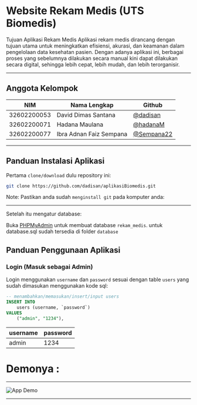 # Website Rekam Medis (UTS Biomedis)

Tujuan Aplikasi Rekam Medis
Aplikasi rekam medis dirancang dengan tujuan utama untuk meningkatkan efisiensi, akurasi, dan keamanan dalam pengelolaan data kesehatan pasien. Dengan adanya aplikasi ini, berbagai proses yang sebelumnya dilakukan secara manual kini dapat dilakukan secara digital, sehingga lebih cepat, lebih mudah, dan lebih terorganisir.

---

## Anggota Kelompok

| NIM         | Nama Lengkap            | Github                                     |
| ----------- | ----------------------- | ------------------------------------------ |
| 32602200053 | David Dimas Santana     | [@dadisan](https://github.com/dadisan)     |
| 32602200071 | Hadana Maulana          | [@hadanaM](https://github.com/hadanaM)     |
| 32602200077 | Ibra Adnan Faiz Sempana | [@Sempana22](https://github.com/Sempana22) |

---

## Panduan Instalasi Aplikasi

Pertama `clone/download` dulu repository ini:

```bash
git clone https://github.com/dadisan/aplikasiBiomedis.git
```

Note: Pastikan anda sudah `menginstall git` pada komputer anda:

---

Setelah itu mengatur database:

Buka [PHPMyAdmin](http://localhost/phpmyadmin/) untuk membuat database `rekam_medis`.
untuk database.sql sudah tersedia di folder `database`

## Panduan Penggunaan Aplikasi

### Login (Masuk sebagai Admin)

Login menggunakan `username` dan `password` sesuai dengan table `users` yang sudah dimasukan menggunakan kode sql:

```sql
-- menambahkan/memasukan/insert/input users
INSERT INTO
    users (username, `password`)
VALUES
    ("admin", "1234"),
```

| username | password |
| -------- | -------- |
| admin    | 1234     |

# Demonya :

---

![App Demo](admin/img/rmedis.gif)

---
